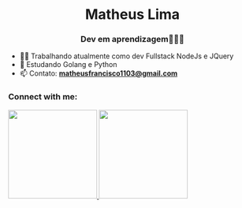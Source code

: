 <h1 align="center">Matheus Lima</h1>
<h3 align="center">Dev em aprendizagem👨🏿‍💻</h3>

- 👨‍💻 Trabalhando atualmente como dev Fullstack NodeJs e JQuery
- 📝 Estudando Golang e Python
- 📫 Contato: **matheusfrancisco1103@gmail.com**

<h3 align="left">Connect with me:</h3>
<p align="left">

<div>
  <a href="https://github.com/matheus1103">
    <img height="180em" src="https://github-readme-stats.vercel.app/api?username=matheus1103&show_icons=true&theme=tokyonight" />
  </a>

  <a href="https://github.com/matheus1103">
    <img height="180em" src="https://github-readme-stats.vercel.app/api/top-langs/?username=matheus1103&layout=compact&show_icons=true&theme=tokyonight&include_all_commits=true&count_private=true" />
</div>
